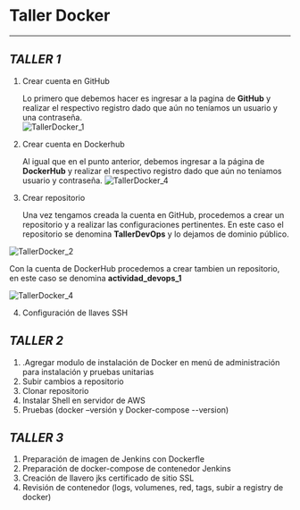 # Taller Docker
---
***TALLER 1***  
-----
1. Crear cuenta en GitHub 
 
   Lo primero que debemos hacer es ingresar a la pagina de **GitHub** y realizar el respectivo registro dado que aún no teníamos un usuario y una contraseña.  
  ![TallerDocker_1](https://user-images.githubusercontent.com/126521214/225089210-ede3a1b5-c32e-4a6f-aa67-e3d1ba4c33b6.png)  
  
2. Crear cuenta en Dockerhub  

    Al igual que en el punto anterior, debemos ingresar a la página de **DockerHub** y realizar el respectivo registro dado que aún no teniamos usuario y contraseña.
    ![TallerDocker_4](https://user-images.githubusercontent.com/126521214/225091837-7f9e3113-5a18-47e2-8f74-60f6d10d2561.png)  
    
3. Crear repositorio 
 
   Una vez tengamos creada la cuenta en GitHub, procedemos a crear un repositorio y a realizar las configuraciones pertinentes. En este caso el repositorio se            denomina **TallerDevOps** y lo dejamos de dominio público.
  
  ![TallerDocker_2](https://user-images.githubusercontent.com/126521214/225089229-7a6100a0-2966-4811-bf7b-6de94531b902.png)
  
  Con la cuenta de DockerHub procedemos a crear tambien un repositorio, en este caso se denomina **actividad_devops_1**

  ![TallerDocker_4](https://user-images.githubusercontent.com/126521214/225091837-7f9e3113-5a18-47e2-8f74-60f6d10d2561.png)

4. Configuración de llaves SSH



***TALLER 2***  
-----
1. .Agregar modulo de instalación de Docker en menú de administración para instalación y pruebas unitarias
2. Subir cambios a repositorio
3. Clonar repositorio
4. Instalar Shell en servidor de AWS
5. Pruebas (docker –versión y Docker-compose --version)

***TALLER 3***  
-----
1. Preparación de imagen de Jenkins con Dockerfle
2. Preparación de docker-compose de contenedor Jenkins
3. Creación de llavero jks certificado de sitio SSL
4. Revisión de contenedor (logs, volumenes, red, tags, subir a registry de docker)

